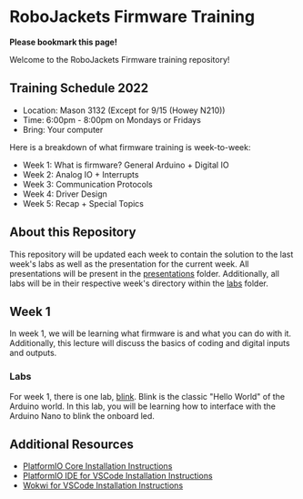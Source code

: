 # RoboJackets Firmware Training

**Please bookmark this page!**

Welcome to the RoboJackets Firmware training repository!

## Training Schedule 2022

* Location: Mason 3132 (Except for 9/15 (Howey N210))
* Time: 6:00pm - 8:00pm on Mondays or Fridays
* Bring: Your computer

Here is a breakdown of what firmware training is week-to-week:
* Week 1: What is firmware? General Arduino + Digital IO
* Week 2: Analog IO + Interrupts
* Week 3: Communication Protocols
* Week 4: Driver Design
* Week 5: Recap + Special Topics

## About this Repository

This repository will be updated each week to contain the solution to the last week's labs as well as the presentation for the current week.  All presentations will be present in the [presentations](./presentations/) folder.  Additionally, all labs will be in their respective week's directory within the [labs](./labs) folder.

## Week 1

In week 1, we will be learning what firmware is and what you can do with it.  Additionally, this lecture will discuss the basics of coding and digital inputs and outputs.

### Labs

For week 1, there is one lab, [blink](./labs/week-1/blink/).  Blink is the classic "Hello World" of the Arduino world.  In this lab, you will be learning how to interface with the Arduino Nano to blink the onboard led.


## Additional Resources

* [PlatformIO Core Installation Instructions](https://platformio.org/install/cli)
* [PlatformIO IDE for VSCode Installation Instructions](https://platformio.org/install/ide?install=vscode)
* [Wokwi for VSCode Installation Instructions](https://docs.wokwi.com/vscode/getting-started)
